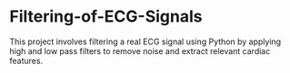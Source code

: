 # Filtering-of-ECG-Signals
This project involves filtering a real ECG signal using Python by applying high and low pass filters to remove noise and extract relevant cardiac features.
